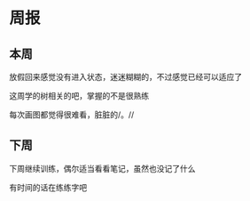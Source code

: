 # 周报

## 本周
放假回来感觉没有进入状态，迷迷糊糊的，不过感觉已经可以适应了

这周学的树相关的吧，掌握的不是很熟练

每次画图都觉得很难看，脏脏的/。//

## 下周

下周继续训练，偶尔适当看看笔记，虽然也没记了什么

有时间的话在练练字吧

